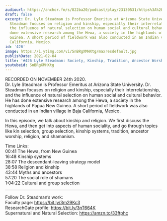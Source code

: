 ```yaml
---
audiourl: https://anchor.fm/s/822ba20/podcast/play/23130531/https%3A%2F%2Fd3ctxlq1ktw2nl.cloudfront.net%2Fstaging%2F2020-10-26%2Ffb76b6c3-4f9a-5eb8-560c-2c582ed883fb.m4a
draft: false
excerpt: Dr. Lyle Steadman is Professor Emeritus at Arizona State University. Dr.
  Steadman focuses on religion and kinship, especially their interrelationship, and
  the influence of natural selection on human social and cultural behavior. He has
  done extensive research among the Hewa, a society in the highlands of Papua New
  Guinea. A short period of fieldwork was also conducted in an Indian village in Baja
  California, Mexico.
id: '426'
image: https://i.ytimg.com/vi/SnBRgXMHXtg/maxresdefault.jpg
publishDate: 2021-02-04
title: '#426 Lyle Steadman: Society, Kinship, Tradition, Ancestor Worship, and Religion'
youtubeid: SnBRgXMHXtg
---
```

<div class="timelinks">

RECORDED ON NOVEMBER 24th 2020.  
Dr. Lyle Steadman is Professor Emeritus at Arizona State University. Dr. Steadman focuses on religion and kinship, especially their interrelationship, and the influence of natural selection on human social and cultural behavior. He has done extensive research among the Hewa, a society in the highlands of Papua New Guinea. A short period of fieldwork was also conducted in an Indian village in Baja California, Mexico.

In this episode, we talk about kinship and religion. We first discuss the Hewa, and then get into aspects of human sociality, and go through topics like kin selection, group selection, kinship systems, tradition, ancestor worship, religion, and shamanism.

Time Links:  
<time>00:41</time> The Hewa, from New Guinea  
<time>16:48</time> Kinship systems  
<time>28:07</time> The descendant-leaving strategy model  
<time>38:58</time> Religion and kinship  
<time>43:44</time> Myths and ancestors  
<time>57:20</time> The social role of shamans  
<time>1:04:22</time> Cultural and group selection

---

Follow Dr. Steadman’s work:  
Faculty page: https://bit.ly/3m29Kc3  
ResearchGate profile: https://bit.ly/3nT664K  
Supernatural and Natural Selection: https://amzn.to/33ftphc
</div>

